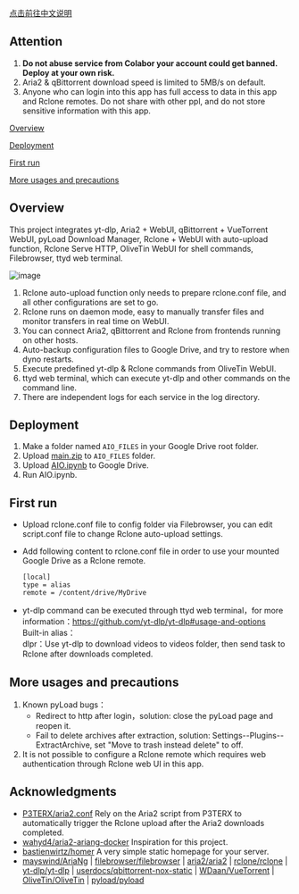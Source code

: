 [点击前往中文说明](https://github.com/wy580477/Leech-AIO-APP-EX/blob/Colab/README_chs.md)

## Attention

 1. **Do not abuse service from Colabor your account could get banned. Deploy at your own risk.**
 2. Aria2 & qBittorrent download speed is limited to 5MB/s on default.
 3. Anyone who can login into this app has full access to data in this app and Rclone remotes. Do not share with other ppl, and do not store sensitive information with this app.

[Overview](#Overview)

[Deployment](#Deployment)

[First run](#first)  

[More usages and precautions](#more)  

## <a id="Overview"></a>Overview

This project integrates yt-dlp, Aria2 + WebUI, qBittorrent + VueTorrent WebUI, pyLoad Download Manager, Rclone + WebUI with auto-upload function, Rclone Serve HTTP, OliveTin WebUI for shell commands, Filebrowser, ttyd web terminal.

![image](https://user-images.githubusercontent.com/98247050/170442242-9876b732-c3c0-4604-a820-f26545f1f620.png)

 1. Rclone auto-upload function only needs to prepare rclone.conf file, and all other configurations are set to go.
 2. Rclone runs on daemon mode, easy to manually transfer files and monitor transfers in real time on WebUI.
 3. You can connect Aria2, qBittorrent and Rclone from frontends running on other hosts.
 4. Auto-backup configuration files to Google Drive, and try to restore when dyno restarts.
 5. Execute predefined yt-dlp & Rclone commands from OliveTin WebUI.
 6. ttyd web terminal, which can execute yt-dlp and other commands on the command line.
 7. There are independent logs for each service in the log directory.

## <a id="Deployment"></a>Deployment

 1. Make a folder named <code>AIO_FILES</code> in your Google Drive root folder.
 2. Upload [main.zip](https://github.com/wy580477/Leech-AIO-APP-EX/archive/refs/heads/Colab.zip) to <code>AIO_FILES</code> folder.
 3. Upload [AIO.ipynb](https://github.com/wy580477/Heroku-AIO-APP-EX/raw/Colab/AIO.ipynb) to Google Drive.
 4. Run AIO.ipynb.

## <a id="first"></a>First run

- Upload rclone.conf file to config folder via Filebrowser, you can edit script.conf file to change Rclone auto-upload settings.
- Add following content to rclone.conf file in order to use your mounted Google Drive as a Rclone remote.

      [local]
      type = alias
      remote = /content/drive/MyDrive

- yt-dlp command can be executed through ttyd web terminal，for more information：<https://github.com/yt-dlp/yt-dlp#usage-and-options>  
    Built-in alias：  
    dlpr：Use yt-dlp to download videos to videos folder, then send task to Rclone after downloads completed.

## <a id="more"></a>More usages and precautions

 1. Known pyLoad bugs：
    - Redirect to http after login，solution: close the pyLoad page and reopen it.
    - Fail to delete archives after extraction, solution: Settings--Plugins--ExtractArchive, set "Move to trash instead delete" to off.
 2. It is not possible to configure a Rclone remote which requires web authentication through Rclone web UI in this app.

## Acknowledgments

- [P3TERX/aria2.conf](https://github.com/P3TERX/aria2.conf)  Rely on the Aria2 script from P3TERX to automatically trigger the Rclone upload after the Aria2 downloads completed.
- [wahyd4/aria2-ariang-docker](https://github.com/wahyd4/aria2-ariang-docker)  Inspiration for this project.
- [bastienwirtz/homer](https://github.com/bastienwirtz/homer)  A very simple static homepage for your server.
- [mayswind/AriaNg](https://github.com/mayswind/AriaNg) | [filebrowser/filebrowser](https://github.com/filebrowser/filebrowser) | [aria2/aria2](https://github.com/aria2/aria2) | [rclone/rclone](https://github.com/rclone/rclone) | [yt-dlp/yt-dlp](https://github.com/yt-dlp/yt-dlp) | [userdocs/qbittorrent-nox-static](https://github.com/userdocs/qbittorrent-nox-static) | [WDaan/VueTorrent](https://github.com/WDaan/VueTorrent) | [OliveTin/OliveTin](https://github.com/OliveTin/OliveTin) | [pyload/pyload](https://github.com/pyload/pyload)
